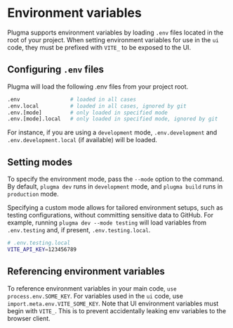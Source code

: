 # Environment variables

Plugma supports environment variables by loading `.env` files located in the root of your project. When setting environment variables for use in the `ui` code, they must be prefixed with `VITE_` to be exposed to the UI.

## Configuring `.env` files

Plugma will load the following .env files from your project root.

```bash
.env                # loaded in all cases
.env.local          # loaded in all cases, ignored by git
.env.[mode]         # only loaded in specified mode
.env.[mode].local   # only loaded in specified mode, ignored by git
```

For instance, if you are using a `development` mode, `.env.development` and `.env.development.local` (if available) will be loaded.

## Setting modes

To specify the environment mode, pass the `--mode` option to the command. By default, `plugma dev` runs in `development` mode, and `plugma build` runs in `production` mode.

Specifying a custom mode allows for tailored environment setups, such as testing configurations, without committing sensitive data to GitHub. For example, running `plugma dev --mode testing` will load variables from `.env.testing` and, if present, `.env.testing.local`.

```bash
# .env.testing.local
VITE_API_KEY=123456789
```

## Referencing environment variables

To reference environment variables in your main code, `use process.env.SOME_KEY`. For variables used in the `ui` code, use `import.meta.env.VITE_SOME_KEY`. Note that UI environment variables must begin with `VITE_`. This is to prevent accidentally leaking env variables to the browser client.
